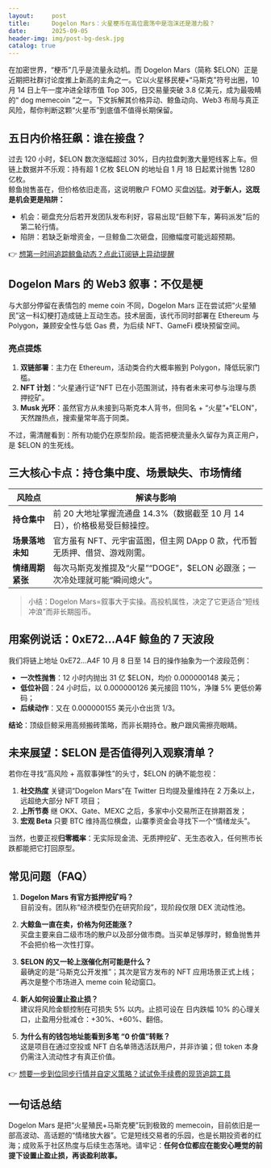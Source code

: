 ```yaml
---
layout:     post
title:      Dogelon Mars：火星梗币在高位震荡中是泡沫还是潜力股？
date:       2025-09-05
header-img: img/post-bg-desk.jpg
catalog: true
---
```


在加密世界，“梗币”几乎是流量永动机。而 Dogelon Mars（简称 $ELON）正是近期把社群讨论度推上新高的主角之一。它以火星移民梗+“马斯克”符号出圈，10 月 14 日上午一度冲进全球市值 Top 305，日交易量突破 3.8 亿美元，成为最吸睛的“ dog memecoin ”之一。下文拆解其价格异动、鲸鱼动向、Web3 布局与真正风险，帮你判断这颗“火星币”到底值不值得长期保留。

## 五日内价格狂飙：谁在接盘？

过去 120 小时，$ELON 数次涨幅超过 30%，日内拉盘刺激大量短线客上车。但链上数据并不乐观：持有超 1 亿枚 $ELON 的地址自 1 月 18 日起累计抛售 1280 亿枚。  
鲸鱼抛售虽在，但价格依旧走高，这说明散户 FOMO 买盘凶猛。**对于新人，这既是机会更是陷阱：**

- 机会：砸盘充分后若开发团队发布利好，容易出现“巨鲸下车，筹码派发”后的第二轮行情。  
- 陷阱：若缺乏新增资金，一旦鲸鱼二次砸盘，回撤幅度可能远超预期。

👉 [想第一时间追踪鲸鱼动态？点此订阅链上异动提醒](https://okxdog.com/)

## Dogelon Mars 的 Web3 叙事：不仅是梗

与大部分停留在表情包的 meme coin 不同，Dogelon Mars 正在尝试把“火星殖民”这一科幻梗打造成链上互动生态。技术层面，该代币同时部署在 Ethereum 与 Polygon，兼顾安全性与低 Gas 费，为后续 NFT、GameFi 模块预留空间。

### 亮点提炼

1. **双链部署**：主力在 Ethereum，活动类合约大概率搬到 Polygon，降低玩家门槛。  
2. **NFT 计划**：“火星通行证”NFT 已在小范围测试，持有者未来可参与治理与质押挖矿。  
3. **Musk 光环**：虽然官方从未接到马斯克本人背书，但同名 + “火星”+“ELON”，天然蹭热点，搜索量常年高于同类。

不过，需清醒看到：所有功能仍在原型阶段。能否把梗流量永久留存为真正用户，是 $ELON 的生死线。

## 三大核心卡点：持仓集中度、场景缺失、市场情绪

| 风险点              | 解读与影响                                      |
|-------------------|---------------------------------------------|
| **持仓集中**        | 前 20 大地址掌握流通盘 14.3%（数据截至 10 月 14 日），价格极易受巨鲸操控。 |
| **场景落地未知**      | 官方虽有 NFT、元宇宙蓝图，但主网 DApp 0 款，代币暂无质押、借贷、游戏刚需。 |
| **情绪周期紧张**      | 每次马斯克发推提及“火星”“DOGE”，$ELON 必跟涨；一次冷处理就可能“瞬间熄火”。 |

> 小结：Dogelon Mars=叙事大于实操。高投机属性，决定了它更适合“短线冲浪”而非长期囤币。

## 用案例说话：0xE72…A4F 鲸鱼的 7 天波段

我们将链上地址 0xE72…A4F 10 月 8 日至 14 日的操作抽象为一个波段范例：

- **一次性抛售**：12 小时内抛出 31 亿 $ELON，均价 0.000000148 美元；  
- **低位补回**：24 小时后，以 0.000000126 美元接回 110%，净赚 5% 更低价筹码；  
- **后续动作**：又在 0.000000155 美元小仓出货 1/3。

**结论**：顶级巨鲸采用高频搬砖策略，而非长期持仓。散户跟风需擦亮眼睛。

## 未来展望：$ELON 是否值得列入观察清单？

若你在寻找“高风险 + 高叙事弹性”的头寸，$ELON 的确不能忽视：

1. **社交热度** 关键词“Dogelon Mars”在 Twitter 日均提及量维持在 2 万条以上，远超绝大部分 NFT 项目；  
2. **上所节奏** 继 OKX、Gate、MEXC 之后，多家中小交易所正在排期首发；  
3. **宏观 Beta** 只要 BTC 维持高位横盘，山寨季资金会寻找下一个“情绪龙头”。

当然，也要正视**归零概率**：无实际现金流、无质押挖矿、无生态收入，任何熊市长跌都能把它打回原型。

## 常见问题（FAQ）

1. **Dogelon Mars 有官方抵押挖矿吗？**  
   目前没有。团队称“经济模型仍在研究阶段”，现阶段仅限 DEX 流动性池。

2. **大鲸鱼一直在卖，价格为何还能涨？**  
   买盘主要来自二级市场的散户以及部分做市商。当买单足够厚时，鲸鱼抛售并不会把价格一次性打穿。

3. **$ELON 的又一轮上涨催化剂可能是什么？**  
   最确定的是“马斯克公开发推”；其次是官方发布的 NFT 应用场景正式上线；再次是整个市场进入 meme coin 轮动窗口。

4. **新人如何设置止盈止损？**  
   建议将风险金额控制在可损失 5% 以内。止损可设在 日内跌幅 10% 的心理关口，止盈用分批减仓：+30%、+60%、翻倍。

5. **为什么有的钱包地址能看到多笔 “0 价值”转账？**  
   这是项目在通过空投或 NFT 白名单筛选活跃用户，并非诈骗；但 token 本身仍需注入流动性才有真正价值。

👉 [想要一步到位同步行情并自定义策略？试试免手续费的现货追踪工具](https://okxdog.com/)

## 一句话总结

Dogelon Mars 是把“火星殖民+马斯克梗”玩到极致的 memecoin，目前依旧是一部高波动、高话题的“情绪放大器”。它是短线交易者的乐园，也是长期投资者的红海；成败系于社区热度与后续生态落地。请牢记：**任何仓位都应在能安心睡觉的前提下设置止盈止损，再谈盈利故事。**